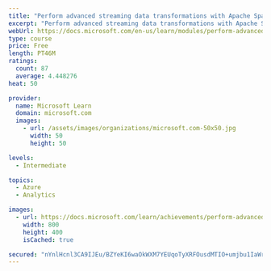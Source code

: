 ```yaml
---
title: "Perform advanced streaming data transformations with Apache Spark and Kafka in Azure HDInsight"
excerpt: "Perform advanced streaming data transformations with Apache Spark and Kafka in Azure HDInsight"
webUrl: https://docs.microsoft.com/en-us/learn/modules/perform-advanced-streaming-data-transformations-with-spark-kafka/
type: course
price: Free
length: PT46M
ratings:
  count: 87
  average: 4.448276
heat: 50

provider:
  name: Microsoft Learn
  domain: microsoft.com
  images:
    - url: /assets/images/organizations/microsoft.com-50x50.jpg
      width: 50
      height: 50

levels:
  - Intermediate

topics:
  - Azure
  - Analytics

images:
  - url: https://docs.microsoft.com/learn/achievements/perform-advanced-streaming-data-transformations-social.png
    width: 800
    height: 400
    isCached: true

secured: "nYnlHcnl3CA9IJEu/BZYeKI6waOkWXM7YEUqoTyXRFOusdMTIO+umjbu1IaWrqdy9kyrlNQ36o6z3CkrjOHcwwG3lEBN6xuwNsmFyjXKICKYV4U2s6hp6WSvlV8YeaOPdD45HDj/HrPa31s/fBtRriggvAaE2U6aG7u/Dih+9Lsps6LA9Vrd1OIf0vwY+XmuSDHAZYc02CwRGSGwwXfuQvPVUk23e/wuMaFQXyXJeZBIprtcuIqWsOt1s/MC6LdxiWxWX1oNqiSYfF5itk5ORDvc3PT5wZErdoaab1RYaCTLarSEQSS0SFAxe5MW0U9JeLxVvT3bRlHrPCUCoS8kuafMNOEgN7NR6MB9svMkWP80C+WsI5ivy8sYgTqGpai9D5UeiQVGzGpPDFfXklxrfffmTWoxIHL2wZvKSOjjtMU=;ppkOrHXH7v/AjGLpX9fdGQ=="
---
```


